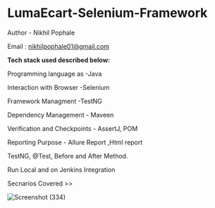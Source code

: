 # LumaEcart-Selenium-Framework

Author - Nikhil Pophale

Email : nikhilpophale01@gmail.com

**Tech stack used described below:**

Programming language as -Java

Interaction with Browser -Selenium

Framework Managment      -TestNG

Dependency Management - Maveen

Verification and Checkpoints - AssertJ, POM

Reporting Purpose - Allure Report ,Html report 

TestNG, @Test, Before and After Method.

Run Local and on Jenkins Integration

Secnarios Covered >>

![Screenshot (334)](https://github.com/Nikhil-Pophale/LumaEcart_Advance_Selenium_Framework/assets/141396302/43e5b2ff-e2f1-4583-8e6a-6e5ba3b6abb7)
